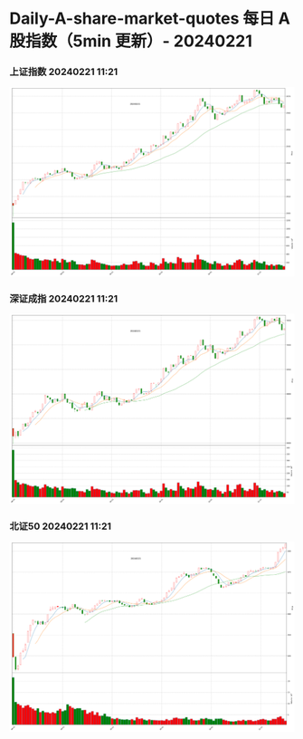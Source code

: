 
# Daily-A-share-market-quotes 每日 A 股指数（5min 更新）- 20240221

### 上证指数 20240221 11:21
![](./fig/2024/2/20240221-sh000001.png)

### 深证成指 20240221 11:21
![](./fig/2024/2/20240221-sz399001.png)

### 北证50 20240221 11:21
![](./fig/2024/2/20240221-bj899050.png)
